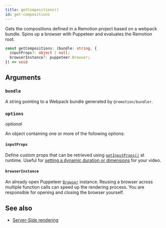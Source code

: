 ```yaml
---
title: getCompositions()
id: get-compositions
---
```


Gets the compositions defined in a Remotion project based on a webpack bundle. Spins up a browser with Puppeteer and evaluates the Remotion root.

```ts
const getCompositions: (bundle: string, {
  inputProps?: object | null;
  browserInstance?: puppeteer.Browser;
}) => void
```

## Arguments

### `bundle`

A string pointing to a Webpack bundle generated by `@remotion/bundler`.

### `options`

_optional_

An object containing one or more of the following options:

#### `inputProps`

Define custom props that can be retrieved using [`getInputProps()`](/docs/get-input-props) at runtime. Useful for [setting a dynamic duration or dimensions](/docs/dynamic-metadata) for your video.

#### `browserInstance`

An already open Puppeteer [`Browser`](https://pptr.dev/#?product=Puppeteer&version=main&show=api-class-browser) instance. Reusing a browser across multiple function calls can speed up the rendering process. You are responsible for opening and closing the browser yourself.

## See also

- [Server-Side rendering](/docs/ssr)
